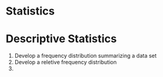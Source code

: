 # Statistics
# Descriptive Statistics
1. Develop a frequency distribution summarizing a data set
2. Develop a reletive frequency distribution
3. 
